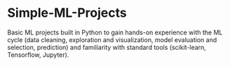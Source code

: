 # Simple-ML-Projects

Basic ML projects built in Python to gain hands-on experience with the ML cycle (data cleaning, exploration and visualization, model evaluation and selection, prediction) and familiarity with standard tools (scikit-learn, Tensorflow, Jupyter).
